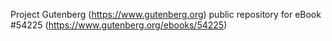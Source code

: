 Project Gutenberg (https://www.gutenberg.org) public repository for
eBook #54225 (https://www.gutenberg.org/ebooks/54225)
